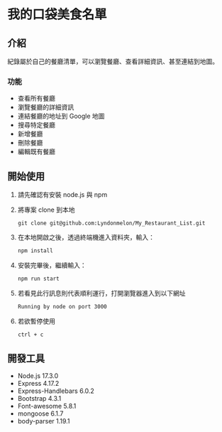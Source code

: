 # 我的口袋美食名單

## 介紹

紀錄屬於自己的餐廳清單，可以瀏覽餐廳、查看詳細資訊、甚至連結到地圖。

### 功能

- 查看所有餐廳
- 瀏覽餐廳的詳細資訊
- 連結餐廳的地址到 Google 地圖
- 搜尋特定餐廳
- 新增餐廳
- 刪除餐廳
- 編輯既有餐廳

## 開始使用

1. 請先確認有安裝 node.js 與 npm
2. 將專案 clone 到本地
    ```
    git clone git@github.com:Lyndonmelon/My_Restaurant_List.git
    ```
3. 在本地開啟之後，透過終端機進入資料夾，輸入：

   ```bash
   npm install
   ```

4. 安裝完畢後，繼續輸入：

   ```bash
   npm run start
   ```

5. 若看見此行訊息則代表順利運行，打開瀏覽器進入到以下網址

   ```bash
   Running by node on port 3000
   ```

6. 若欲暫停使用

   ```bash
   ctrl + c
   ```

## 開發工具

- Node.js 17.3.0
- Express 4.17.2
- Express-Handlebars 6.0.2
- Bootstrap 4.3.1
- Font-awesome 5.8.1
- mongoose 6.1.7
- body-parser 1.19.1
